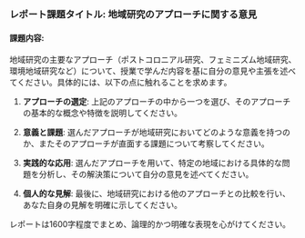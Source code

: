 ### レポート課題タイトル: 地域研究のアプローチに関する意見

#### 課題内容:
地域研究の主要なアプローチ（ポストコロニアル研究、フェミニズム地域研究、環境地域研究など）について、授業で学んだ内容を基に自分の意見や主張を述べてください。具体的には、以下の点に触れることを求めます。

1. **アプローチの選定**: 上記のアプローチの中から一つを選び、そのアプローチの基本的な概念や特徴を説明してください。
   
2. **意義と課題**: 選んだアプローチが地域研究においてどのような意義を持つのか、またそのアプローチが直面する課題について考察してください。

3. **実践的な応用**: 選んだアプローチを用いて、特定の地域における具体的な問題を分析し、その解決策について自分の意見を述べてください。

4. **個人的な見解**: 最後に、地域研究における他のアプローチとの比較を行い、あなた自身の見解を明確に示してください。

レポートは1600字程度でまとめ、論理的かつ明確な表現を心がけてください。